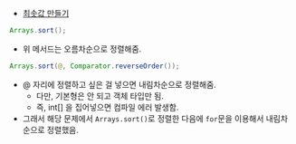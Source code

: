- [최솟값 만들기](https://school.programmers.co.kr/learn/courses/30/lessons/12941)

```java
Arrays.sort();
```
- 위 메서드는 오름차순으로 정렬해줌.

```java
Arrays.sort(@, Comparator.reverseOrder());
```
- @ 자리에 정렬하고 싶은 걸 넣으면 내림차순으로 정렬해줌.
  - 다만, 기본형은 안 되고 객체 타입만 됨.
  - 즉, int[] 을 집어넣으면 컴파일 에러 발생함.
- 그래서 해당 문제에서 `Arrays.sort()`로 정렬한 다음에 `for`문을 이용해서 내림차순으로 정렬했음. 